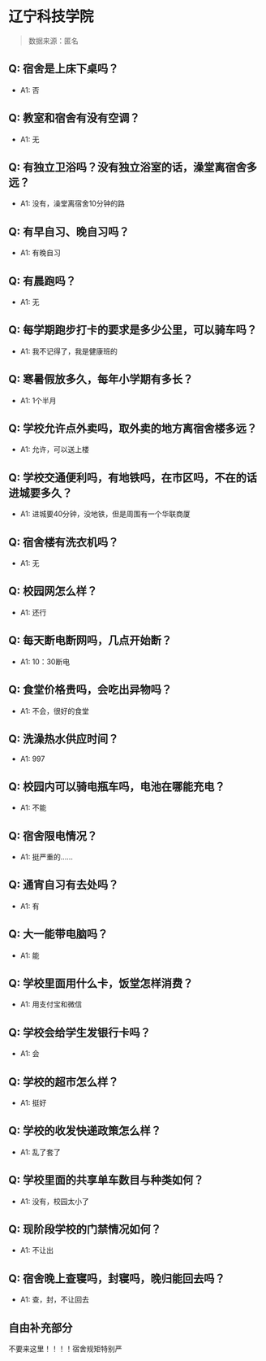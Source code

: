 # 辽宁科技学院

> 数据来源：匿名

## Q: 宿舍是上床下桌吗？

- A1: 否

## Q: 教室和宿舍有没有空调？

- A1: 无

## Q: 有独立卫浴吗？没有独立浴室的话，澡堂离宿舍多远？

- A1: 没有，澡堂离宿舍10分钟的路

## Q: 有早自习、晚自习吗？

- A1: 有晚自习

## Q: 有晨跑吗？

- A1: 无

## Q: 每学期跑步打卡的要求是多少公里，可以骑车吗？

- A1: 我不记得了，我是健康班的

## Q: 寒暑假放多久，每年小学期有多长？

- A1: 1个半月

## Q: 学校允许点外卖吗，取外卖的地方离宿舍楼多远？

- A1: 允许，可以送上楼

## Q: 学校交通便利吗，有地铁吗，在市区吗，不在的话进城要多久？

- A1: 进城要40分钟，没地铁，但是周围有一个华联商厦

## Q: 宿舍楼有洗衣机吗？

- A1: 无

## Q: 校园网怎么样？

- A1: 还行

## Q: 每天断电断网吗，几点开始断？

- A1: 10：30断电

## Q: 食堂价格贵吗，会吃出异物吗？

- A1: 不会，很好的食堂

## Q: 洗澡热水供应时间？

- A1: 997

## Q: 校园内可以骑电瓶车吗，电池在哪能充电？

- A1: 不能

## Q: 宿舍限电情况？

- A1: 挺严重的......

## Q: 通宵自习有去处吗？

- A1: 有

## Q: 大一能带电脑吗？

- A1: 能

## Q: 学校里面用什么卡，饭堂怎样消费？

- A1: 用支付宝和微信

## Q: 学校会给学生发银行卡吗？

- A1: 会

## Q: 学校的超市怎么样？

- A1: 挺好

## Q: 学校的收发快递政策怎么样？

- A1: 乱了套了

## Q: 学校里面的共享单车数目与种类如何？

- A1: 没有，校园太小了

## Q: 现阶段学校的门禁情况如何？

- A1: 不让出

## Q: 宿舍晚上查寝吗，封寝吗，晚归能回去吗？

- A1: 查，封，不让回去

## 自由补充部分

不要来这里！！！！宿舍规矩特别严